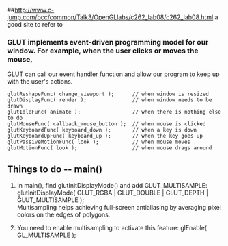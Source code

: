 ##http://www.c-jump.com/bcc/common/Talk3/OpenGLlabs/c262_lab08/c262_lab08.html a good site to refer to
### GLUT implements event-driven programming model for our window. For example, when the user clicks or moves the mouse,
GLUT can call our event handler function and allow our program to keep up with the user's actions. 

  
    glutReshapeFunc( change_viewport );      // when window is resized
    glutDisplayFunc( render );               // when window needs to be drawn
    glutIdleFunc( animate );                 // when there is nothing else to do
    glutMouseFunc( callback_mouse_button );  // when mouse is clicked
    glutKeyboardFunc( keyboard_down );       // when a key is down
    glutKeyboardUpFunc( keyboard_up );       // when the key goes up
    glutPassiveMotionFunc( look );           // when mouse moves
    glutMotionFunc( look );                  // when mouse drags around
    
    
## Things to do -- main()
1. In main(), find glutInitDisplayMode() and add GLUT_MULTISAMPLE:
    glutInitDisplayMode( GLUT_RGBA | GLUT_DOUBLE | GLUT_DEPTH | GLUT_MULTISAMPLE );  
   Multisampling helps achieving full-screen antialiasing by averaging pixel colors on the edges of polygons. 
  
2. You need to enable multisampling to activate this feature:
    glEnable( GL_MULTISAMPLE );  
    
 

